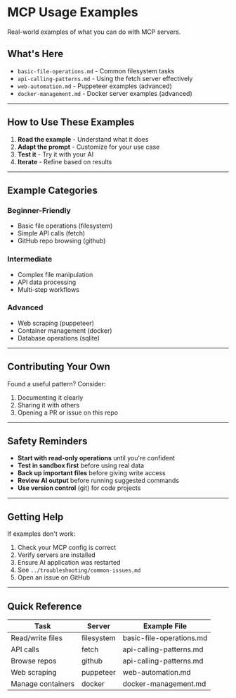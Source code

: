 # MCP Usage Examples

Real-world examples of what you can do with MCP servers.

## What's Here

- `basic-file-operations.md` - Common filesystem tasks
- `api-calling-patterns.md` - Using the fetch server effectively
- `web-automation.md` - Puppeteer examples (advanced)
- `docker-management.md` - Docker server examples (advanced)

---

## How to Use These Examples

1. **Read the example** - Understand what it does
2. **Adapt the prompt** - Customize for your use case
3. **Test it** - Try it with your AI
4. **Iterate** - Refine based on results

---

## Example Categories

### Beginner-Friendly
- Basic file operations (filesystem)
- Simple API calls (fetch)
- GitHub repo browsing (github)

### Intermediate
- Complex file manipulation
- API data processing
- Multi-step workflows

### Advanced
- Web scraping (puppeteer)
- Container management (docker)
- Database operations (sqlite)

---

## Contributing Your Own

Found a useful pattern? Consider:
1. Documenting it clearly
2. Sharing it with others
3. Opening a PR or issue on this repo

---

## Safety Reminders

- **Start with read-only operations** until you're confident
- **Test in sandbox first** before using real data
- **Back up important files** before giving write access
- **Review AI output** before running suggested commands
- **Use version control** (git) for code projects

---

## Getting Help

If examples don't work:
1. Check your MCP config is correct
2. Verify servers are installed
3. Ensure AI application was restarted
4. See `../troubleshooting/common-issues.md`
5. Open an issue on GitHub

---

## Quick Reference

| Task | Server | Example File |
|------|--------|--------------|
| Read/write files | filesystem | basic-file-operations.md |
| API calls | fetch | api-calling-patterns.md |
| Browse repos | github | api-calling-patterns.md |
| Web scraping | puppeteer | web-automation.md |
| Manage containers | docker | docker-management.md |
